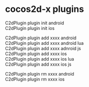 cocos2d-x plugins
=======
C2dPlugin plugin init android	<br/>
C2dPlugin plugin init ios	<br>

C2dPlugin plugin add xxxx android	<br>
C2dPlugin plugin add xxxx android lua	<br>
C2dPlugin plugin add xxxx adnroid js	<br>
C2dPlugin plugin add xxxx ios	<br>
C2dPlugin plugin add xxxx ios lua	<br>
C2dPlugin plugin add xxxx ios js	<br>

C2dPlugin plugin rm xxxx android	<br>
C2dPlugin plugin rm xxxx ios	<br>


